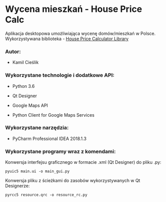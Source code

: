 # Wycena mieszkań - House Price Calc

Aplikacja desktopowa umożliwiająca wycenę domów/mieszkań w Polsce. </b>
Wykorzystywana biblioteka - [House Price Calculator Library](https://github.com/kamilcieslik/house_price_calculator_library)

### Autor:

- Kamil Cieślik <br />

### Wykorzystane technologie i dodatkowe API:

- Python 3.6 <br /> 

- Qt Designer <br /> 

- Google Maps API <br /> 

- Python Client for Google Maps Services <br /> 

### Wykorzystane narzędzia:

- PyCharm Professional IDEA 2018.1.3 <br />

### Wykorzystane programy wraz z komendami:

Konwersja interfejsu graficznego w formacie .xml (Qt Designer) do pliku .py:

```
pyuic5 main.ui -o main_gui.py 
```

Konwersja pliku z ścieżkami do zasobów wykorzystywanych w Qt Designerze:

```
pyrcc5 resource.qrc -o resource_rc.py
```